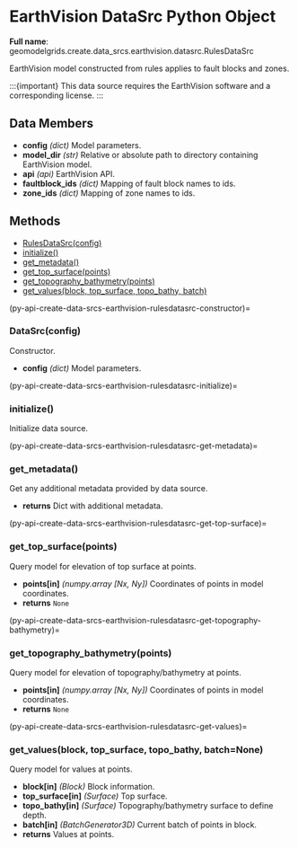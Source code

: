 # EarthVision DataSrc Python Object 

**Full name**: geomodelgrids.create.data_srcs.earthvision.datasrc.RulesDataSrc

EarthVision model constructed from rules applies to fault blocks and zones.

:::{important}
This data source requires the EarthVision software and a corresponding license.
:::

## Data Members

+ **config** *(dict)* Model parameters.
+ **model_dir** *(str)* Relative or absolute path to directory containing EarthVision model.
+ **api** *(api)* EarthVision API.
+ **faultblock_ids** *(dict)* Mapping of fault block names to ids.
+ **zone_ids** *(dict)* Mapping of zone names to ids.

## Methods

+ [RulesDataSrc(config)](py-api-create-data-srcs-earthvision-rulesdatasrc-constructor)
+ [initialize()](py-api-create-data-srcs-earthvision-rulesdatasrc-initialize)
+ [get_metadata()](py-api-create-data-srcs-earthvision-rulesdatasrc-get-metadata)
+ [get_top_surface(points)](py-api-create-data-srcs-earthvision-rulesdatasrc-get-top-surface)
+ [get_topography_bathymetry(points)](py-api-create-data-srcs-earthvision-rulesdatasrc-get-topography-bathymetry)
+ [get_values(block, top_surface, topo_bathy, batch)](py-api-create-data-srcs-earthvision-rulesdatasrc-get-values)

(py-api-create-data-srcs-earthvision-rulesdatasrc-constructor)=
### DataSrc(config)

Constructor.

+ **config** *(dict)* Model parameters.

(py-api-create-data-srcs-earthvision-rulesdatasrc-initialize)=
### initialize()

Initialize data source.

(py-api-create-data-srcs-earthvision-rulesdatasrc-get-metadata)=
### get_metadata()

Get any additional metadata provided by data source.

+ **returns** Dict with additional metadata.

(py-api-create-data-srcs-earthvision-rulesdatasrc-get-top-surface)=
### get_top_surface(points)

Query model for elevation of top surface at points.

+ **points[in]** *(numpy.array [Nx, Ny])* Coordinates of points in model coordinates.
+ **returns** `None`

(py-api-create-data-srcs-earthvision-rulesdatasrc-get-topography-bathymetry)=
### get_topography_bathymetry(points)

Query model for elevation of topography/bathymetry at points.

+ **points[in]** *(numpy.array [Nx, Ny])* Coordinates of points in model coordinates.
+ **returns** `None`

(py-api-create-data-srcs-earthvision-rulesdatasrc-get-values)=
### get_values(block, top_surface, topo_bathy, batch=None)

Query model for values at points.

+ **block[in]** *(Block)* Block information.
+ **top_surface[in]** *(Surface)* Top surface.
+ **topo_bathy[in]** *(Surface)* Topography/bathymetry surface to define depth.
+ **batch[in]** *(BatchGenerator3D)* Current batch of points in block.
+ **returns** Values at points.
  